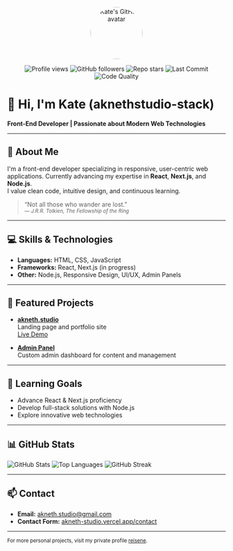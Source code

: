 <p align="center">
  <img src="https://github.com/aknethstudio-stack.png" width="120" alt="Kate's GitHub avatar" style="border-radius:50%">
</p>

<p align="center">
  <!-- GitHub Profile Views -->
  <img src="https://komarev.com/ghpvc/?username=aknethstudio-stack&style=for-the-badge&color=blue" alt="Profile views" />
  <!-- GitHub Followers -->
  <img src="https://img.shields.io/github/followers/aknethstudio-stack?style=for-the-badge" alt="GitHub followers" />
  <!-- GitHub Stars -->
  <img src="https://img.shields.io/github/stars/aknethstudio-stack/aknethstudio-stack?style=for-the-badge" alt="Repo stars" />
  <!-- GitHub Last Commit -->
  <img src="https://img.shields.io/github/last-commit/aknethstudio-stack/aknethstudio-stack?style=for-the-badge" alt="Last Commit" />
  <!-- Code Quality -->
  <img src="https://img.shields.io/badge/code%20quality-A+-brightgreen?style=for-the-badge" alt="Code Quality" />
</p>

# 👋 Hi, I'm Kate (aknethstudio-stack)

**Front-End Developer | Passionate about Modern Web Technologies**

---

## 🌟 About Me

I'm a front-end developer specializing in responsive, user-centric web applications. Currently advancing my expertise in **React**, **Next.js**, and **Node.js**.  
I value clean code, intuitive design, and continuous learning.

> “Not all those who wander are lost.”  
> <sub><i>— J.R.R. Tolkien, The Fellowship of the Ring</i></sub>

---

## 💻 Skills & Technologies

- **Languages:** HTML, CSS, JavaScript
- **Frameworks:** React, Next.js (in progress)
- **Other:** Node.js, Responsive Design, UI/UX, Admin Panels

---

## 🚀 Featured Projects

- **[akneth.studio](https://github.com/akneth-studio/akneth.studio)**  
  Landing page and portfolio site  
  [Live Demo](https://akneth-studio.vercel.app)

- **[Admin Panel](https://github.com/aknethstudio-stack/adminpanel)**  
  Custom admin dashboard for content and management

---

## 🎯 Learning Goals

- Advance React & Next.js proficiency
- Develop full-stack solutions with Node.js
- Explore innovative web technologies

---

## 📊 GitHub Stats

![GitHub Stats](https://github-readme-stats.vercel.app/api?username=aknethstudio-stack&show_icons=true&theme=radical)
![Top Languages](https://github-readme-stats.vercel.app/api/top-langs/?username=aknethstudio-stack&layout=compact&theme=radical)
![GitHub Streak](https://github-readme-streak-stats.herokuapp.com?user=aknethstudio-stack&theme=radical)

---

## 📫 Contact

- **Email:** [akneth.studio@gmail.com](mailto:akneth.studio@gmail.com)
- **Contact Form:** [akneth-studio.vercel.app/contact](https://akneth-studio.vercel.app/contact)

---

<sub>For more personal projects, visit my private profile [reisene](https://github.com/reisene).</sub>
